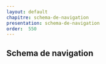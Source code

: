 ```yaml
---
layout: default
chapitre: schema-de-navigation
presentation: schema-de-navigation
order:  550
---
```

## Schema de navigation   




<!-- new slide -->
